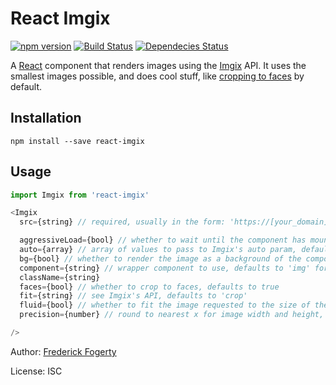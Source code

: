# React Imgix

[![npm version](https://img.shields.io/npm/v/react-imgix.svg)](https://www.npmjs.com/package/react-imgix)
[![Build Status](https://travis-ci.org/frederickfogerty/react-imgix.svg?branch=master)](https://travis-ci.org/frederickfogerty/react-imgix)
[![Dependecies Status](https://david-dm.org/frederickfogerty/react-imgix.svg)](https://david-dm.org/frederickfogerty/react-imgix)

A [React](https://facebook.github.io/react/) component that renders images using the [Imgix](https://www.imgix.com/) API. It uses the smallest images possible, and does cool stuff, like [cropping to faces](https://www.imgix.com/docs/reference/size#param-crop) by default.

## Installation

```
npm install --save react-imgix
```

## Usage

```js
import Imgix from 'react-imgix'

<Imgix
  src={string} // required, usually in the form: 'https://[your_domain].imgix.net/[image]'. Don't include any parameters.

  aggressiveLoad={bool} // whether to wait until the component has mounted to render the image, useful for auto-sizing, defaults to false
  auto={array} // array of values to pass to Imgix's auto param, defaults to ['format']
  bg={bool} // whether to render the image as a background of the component, defaults to false
  component={string} // wrapper component to use, defaults to 'img' for inline, and 'div' when bg is true
  className={string}
  faces={bool} // whether to crop to faces, defaults to true
  fit={string} // see Imgix's API, defaults to 'crop'
  fluid={bool} // whether to fit the image requested to the size of the component rendered, defaults to true
  precision={number} // round to nearest x for image width and height, useful for caching, defaults to 100

/>
```

Author: [Frederick Fogerty](http://twitter.com/fredfogerty)

License: ISC

